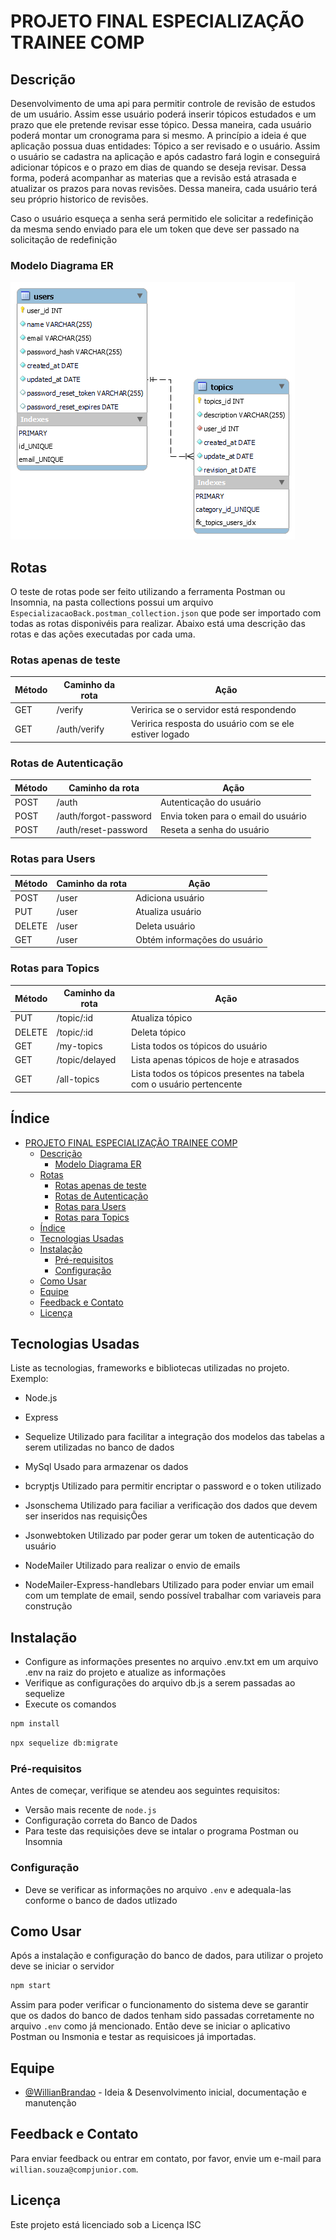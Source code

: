 # PROJETO FINAL ESPECIALIZAÇÃO TRAINEE COMP

## Descrição
Desenvolvimento de uma api para permitir controle de revisão de estudos de um usuário.
Assim esse usuário poderá inserir tópicos estudados e um prazo que ele pretende revisar esse tópico.
Dessa maneira, cada usuário poderá montar um cronograma para si mesmo.
A princípio a ideia é que aplicação possua duas entidades: Tópico a ser revisado e o usuário. Assim o usuário se cadastra na aplicação e após cadastro fará login e conseguirá adicionar tópicos e o prazo em dias de quando se deseja revisar.  Dessa forma, poderá acompanhar as materias que a revisão está atrasada e atualizar os prazos para novas revisões.
Dessa maneira, cada usuário terá seu próprio historico de revisões.

Caso o usuário esqueça a senha será permitido ele solicitar a redefinição da mesma sendo enviado para ele um token que deve ser passado na solicitação de redefinição

### Modelo Diagrama ER
![Diagrama Entidade Relacionamento do Projeto](./images/diagramaER.png)


## Rotas
O teste de rotas pode ser feito utilizando a ferramenta Postman ou Insomnia, na pasta collections possui um arquivo `EspecializacaoBack.postman_collection.json` que pode ser importado com todas as rotas disponivéis para realizar.
Abaixo está uma descrição das rotas e das ações executadas por cada uma.

### Rotas apenas de teste
| Método  | Caminho da rota    | Ação
|---------| -------------------|--------------
| GET    	| /verify            | Veririca se o servidor está respondendo
| GET     | /auth/verify       | Veririca resposta do usuário com se ele estiver logado

### Rotas de Autenticação
| Método    | Caminho da rota        | Ação
|-----------|------------------------|--------------
| POST      | /auth                  | Autenticação do usuário
| POST	    | /auth/forgot-password  | Envia token para o email do usuário
| POST      | /auth/reset-password   | Reseta a senha do usuário

### Rotas para Users 
| Método  | Caminho da rota    | Ação
|---------| -------------------|--------------
| POST   	| /user              |	Adiciona usuário
| PUT	    | /user	             | Atualiza usuário
| DELETE  | /user	             | Deleta usuário
| GET	    | /user              | Obtém informações do usuário


### Rotas para Topics
| Método  | Caminho da rota    | Ação
|---------| -------------------|--------------
| PUT	    |/topic/:id          | Atualiza tópico
| DELETE	|/topic/:id          | Deleta tópico
| GET	    |/my-topics	         | Lista todos os tópicos do usuário
| GET	    |/topic/delayed	     | Lista apenas tópicos de hoje e atrasados
| GET     |/all-topics         | Lista todos os tópicos presentes na tabela com o usuário pertencente

## Índice

- [PROJETO FINAL ESPECIALIZAÇÃO TRAINEE COMP](#projeto-final-especialização-trainee-comp)
  - [Descrição](#descrição)
    - [Modelo Diagrama ER](#modelo-diagrama-er)
  - [Rotas](#rotas)
    - [Rotas apenas de teste](#rotas-apenas-de-teste)
    - [Rotas de Autenticação](#rotas-de-autenticação)
    - [Rotas para Users](#rotas-para-users)
    - [Rotas para Topics](#rotas-para-topics)
  - [Índice](#índice)
  - [Tecnologias Usadas](#tecnologias-usadas)
  - [Instalação](#instalação)
    - [Pré-requisitos](#pré-requisitos)
    - [Configuração](#configuração)
  - [Como Usar](#como-usar)
  - [Equipe](#equipe)
  - [Feedback e Contato](#feedback-e-contato)
  - [Licença](#licença)

## Tecnologias Usadas

Liste as tecnologias, frameworks e bibliotecas utilizadas no projeto. Exemplo:
- Node.js
- Express

- Sequelize
Utilizado para facilitar a integração dos modelos das tabelas a serem utilizadas no banco de dados
- MySql
Usado para armazenar os dados 
- bcryptjs
Utilizado para permitir encriptar o password e o token utilizado 
- Jsonschema
Utilizado para faciliar a verificação dos dados que devem ser inseridos nas requisiçÕes
- Jsonwebtoken
Utilizado par poder gerar um token de autenticação do usuário
- NodeMailer
Utilizado para realizar o envio de emails
- NodeMailer-Express-handlebars
Utilizado para poder enviar um email com um template de email, sendo possível trabalhar com variaveis para construção

## Instalação
- Configure as informações presentes no arquivo .env.txt em um arquivo .env na raiz do projeto e atualize as informações
- Verifique as configurações do arquivo db.js a serem passadas ao sequelize
- Execute os comandos
 ```bash
npm install
```
```bash
npx sequelize db:migrate
``` 



### Pré-requisitos

Antes de começar, verifique se atendeu aos seguintes requisitos:
- Versão mais recente de `node.js`
- Configuração correta do Banco de Dados
- Para teste das requisições deve se intalar o programa Postman ou Insomnia

### Configuração
- Deve se verificar as informações no arquivo `.env` e adequala-las conforme o banco de dados utlizado



## Como Usar
Após a instalação e configuração do banco de dados, para utilizar o projeto deve se iniciar o servidor

```bash
npm start
```

Assim para poder verificar o funcionamento do sistema deve se garantir que os dados do banco de dados tenham sido passadas corretamente no arquivo `.env` como já mencionado. 
Então deve se iniciar o aplicativo Postman ou Insmonia e testar as requisicoes já importadas.

## Equipe

- [@WillianBrandao](https://github.com/WillianBrandao) - Ideia & Desenvolvimento inicial, documentação e manutenção

## Feedback e Contato

Para enviar feedback ou entrar em contato, por favor, envie um e-mail para `willian.souza@compjunior.com`.

## Licença

Este projeto está licenciado sob a Licença ISC
